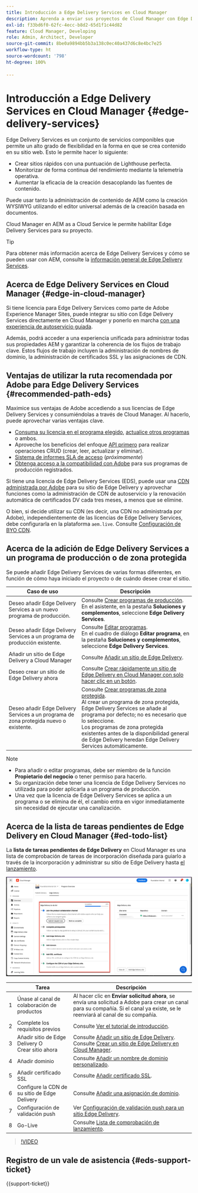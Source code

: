 ```yaml
---
title: Introducción a Edge Delivery Services en Cloud Manager
description: Aprenda a enviar sus proyectos de Cloud Manager con Edge Delivery Services.
exl-id: f33bd6f0-62fc-4ecc-b8d2-65d1f1c44d82
feature: Cloud Manager, Developing
role: Admin, Architect, Developer
source-git-commit: 8be0a9894bb5b3a138c0ec40a437d6c8e4bc7e25
workflow-type: ht
source-wordcount: '798'
ht-degree: 100%

---
```



# Introducción a Edge Delivery Services en Cloud Manager {#edge-delivery-services}

Edge Delivery Services es un conjunto de servicios componibles que permite un alto grado de flexibilidad en la forma en que se crea contenido en su sitio web. Esto le permite hacer lo siguiente:

* Crear sitios rápidos con una puntuación de Lighthouse perfecta.
* Monitorizar de forma continua del rendimiento mediante la telemetría operativa.
* Aumentar la eficacia de la creación desacoplando las fuentes de contenido.

Puede usar tanto la administración de contenido de AEM como la creación WYSIWYG utilizando el editor universal además de la creación basada en documentos.

Cloud Manager en AEM as a Cloud Service le permite habilitar Edge Delivery Services para su proyecto.

>[!TIP]
>
>Para obtener más información acerca de Edge Delivery Services y cómo se pueden usar con AEM, consulte la [información general de Edge Delivery Services](/help/edge/overview.md).

## Acerca de Edge Delivery Services en Cloud Manager {#edge-in-cloud-manager}

Si tiene licencia para Edge Delivery Services como parte de Adobe Experience Manager Sites, puede integrar su sitio con Edge Delivery Services directamente en Cloud Manager y ponerlo en marcha [con una experiencia de autoservicio guiada](/help/implementing/cloud-manager/getting-access-to-aem-in-cloud/creating-production-programs.md).

Además, podrá acceder a una experiencia unificada para administrar todas sus propiedades AEM y garantizar la coherencia de los flujos de trabajo clave. Estos flujos de trabajo incluyen la administración de nombres de dominio, la administración de certificados SSL y las asignaciones de CDN.

## Ventajas de utilizar la ruta recomendada por Adobe para Edge Delivery Services {#recommended-path-eds}

Maximice sus ventajas de Adobe accediendo a sus licencias de Edge Delivery Services y consumiéndolas a través de Cloud Manager. Al hacerlo, puede aprovechar varias ventajas clave.

* [Consuma su licencia en el programa elegido](/help/implementing/cloud-manager/edge-delivery/add-edge-delivery-site.md), [actualice otros programas](/help/implementing/cloud-manager/edge-delivery/manage-edge-delivery-sites.md) o ambos.
* Aproveche los beneficios del enfoque [API primero](https://developer.adobe.com/experience-cloud/experience-manager-apis/) para realizar operaciones CRUD (crear, leer, actualizar y eliminar).
* [Sistema de informes SLA de acceso](/help/implementing/cloud-manager/sla-reporting.md) (*próximamente*)
* [Obtenga acceso a la compatibilidad con Adobe](/help/edge/overview.md#support-ticket) para sus programas de producción registrados.

Si tiene una licencia de Edge Delivery Services (EDS), puede usar una [CDN administrada por Adobe](/help/implementing/dispatcher/cdn.md#aem-managed-cdn) para su sitio de Edge Delivery y aprovechar funciones como la administración de CDN de autoservicio y la renovación automática de certificados DV cada tres meses, a menos que se elimine.

O bien, si decide utilizar su CDN (es decir, una CDN no administrada por Adobe), independientemente de las licencias de Edge Delivery Services, debe configurarla en la plataforma `aem.live`. Consulte [Configuración de BYO CDN](https://www.aem.live/docs/byo-cdn-setup).


## Acerca de la adición de Edge Delivery Services a un programa de producción o de zona protegida

Se puede añadir Edge Delivery Services de varias formas diferentes, en función de cómo haya iniciado el proyecto o de cuándo desee crear el sitio.

| Caso de uso | Descripción |
| --- | --- |
| Deseo añadir Edge Delivery Services a un nuevo programa de producción. | Consulte [Crear programas de producción](/help/implementing/cloud-manager/getting-access-to-aem-in-cloud/creating-production-programs.md).<br>En el asistente, en la pestaña **Soluciones y complementos**, seleccione **Edge Delivery Services**. |
| Deseo añadir Edge Delivery Services a un programa de producción existente. | Consulte [Editar programas](/help/implementing/cloud-manager/getting-access-to-aem-in-cloud/editing-programs.md).<br>En el cuadro de diálogo **Editar programa**, en la pestaña **Soluciones y complementos**, seleccione **Edge Delivery Services**. |
| Añadir un sitio de Edge Delivery a Cloud Manager | Consulte [Añadir un sitio de Edge Delivery](/help/implementing/cloud-manager/edge-delivery/add-edge-delivery-site.md). |
| Deseo crear un sitio de Edge Delivery ahora | Consulte [Crear rápidamente un sitio de Edge Delivery en Cloud Manager con solo hacer clic en un botón](/help/implementing/cloud-manager/edge-delivery/create-edge-delivery-site.md). |
| Deseo añadir Edge Delivery Services a un programa de zona protegida nuevo o existente. | Consulte [Crear programas de zona protegida](/help/implementing/cloud-manager/getting-access-to-aem-in-cloud/creating-sandbox-programs.md).<br>Al crear un programa de zona protegida, Edge Delivery Services se añade al programa por defecto; no es necesario que lo seleccione.<br>Los programas de zona protegida existentes antes de la disponibilidad general de Edge Delivery heredan Edge Delivery Services automáticamente. |

>[!NOTE]
>
>* Para añadir o editar programas, debe ser miembro de la función **Propietario del negocio** o tener permiso para hacerlo.
>* Su organización debe tener una licencia de Edge Delivery Services no utilizada para poder aplicarla a un programa de producción.
>* Una vez que la licencia de Edge Delivery Services se aplica a un programa o se elimina de él, el cambio entra en vigor inmediatamente sin necesidad de ejecutar una canalización.


## Acerca de la lista de tareas pendientes de Edge Delivery en Cloud Manager {#ed-todo-list}

<!-- &#x2460; for "1" inside circle -->

La **lista de tareas pendientes de Edge Delivery** en Cloud Manager es una lista de comprobación de tareas de incorporación diseñada para guiarlo a través de la incorporación y administrar su sitio de Edge Delivery hasta [el lanzamiento](/help/journey-onboarding/go-live-checklist.md).

![Lista de tareas pendientes del sitio de Edge Delivery en Cloud Manager.](/help/implementing/cloud-manager/assets/cm-eds-todo-list.png)

|   | Tarea | Descripción |
| --- | --- | --- |
| 1 | Únase al canal de colaboración de productos | Al hacer clic en **Enviar solicitud ahora**, se envía una solicitud a Adobe para crear un canal para su compañía. Si el canal ya existe, se le reenviará al canal de su compañía. |
| 2 | Complete los requisitos previos | Consulte [Ver el tutorial de introducción](https://www.aem.live/developer/tutorial). |
| 3 | Añadir sitio de Edge Delivery O <br>Crear sitio ahora | Consulte [Añadir un sitio de Edge Delivery](#eds-add-site).<br>Consulte [Crear un sitio de Edge Delivery en Cloud Manager](/help/implementing/cloud-manager/edge-delivery/create-edge-delivery-site.md). |
| 4 | Añadir dominio | Consulte [Añadir un nombre de dominio personalizado](/help/implementing/cloud-manager/custom-domain-names/add-custom-domain-name.md). |
| 5 | Añadir certificado SSL | Consulte [Añadir certificado SSL](/help/implementing/cloud-manager/managing-ssl-certifications/add-ssl-certificate.md). |
| 6 | Configure la CDN de su sitio de Edge Delivery | Consulte [Añadir una asignación de dominio](/help/implementing/cloud-manager/domain-mappings/add-domain-mapping.md). |
| 7 | Configuración de validación push | Ver [Configuración de validación push para un sitio Edge Delivery](/help/implementing/cloud-manager/edge-delivery/cdn-setup-push-invalidation.md). |
| 8 | Go-Live | Consulte [Lista de comprobación de lanzamiento](/help/edge/docs/go-live-checklist.md). |

>[!VIDEO](https://video.tv.adobe.com/v/3441564?learn=on&captions=spa)

## Registro de un vale de asistencia {#eds-support-ticket}

{{support-ticket}}



